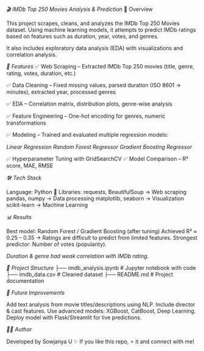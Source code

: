 *🎬 IMDb Top 250 Movies Analysis & Prediction*
📌 Overview

This project scrapes, cleans, and analyzes the IMDb Top 250 Movies dataset.
Using machine learning models, it attempts to predict IMDb ratings based on features such as duration, year, votes, and genres.

It also includes exploratory data analysis (EDA) with visualizations and correlation analysis.

*🚀 Features*
✅ Web Scraping – Extracted IMDb Top 250 movies (title, genre, rating, votes, duration, etc.)

✅ Data Cleaning – Fixed missing values, parsed duration (ISO 8601 → minutes), extracted year, processed genres

✅ EDA – Correlation matrix, distribution plots, genre-wise analysis

✅ Feature Engineering – One-hot encoding for genres, numeric transformations

✅ Modeling – Trained and evaluated multiple regression models:

*Linear Regression*
*Random Forest Regressor*
*Gradient Boosting Regressor*

✅ Hyperparameter Tuning with GridSearchCV
✅ Model Comparison – R² score, MAE, RMSE

*🛠️ Tech Stack*

Language: Python 🐍
Libraries:
requests, BeautifulSoup → Web scraping
pandas, numpy → Data processing
matplotlib, seaborn → Visualization
scikit-learn → Machine Learning

*📊 Results*

Best model: Random Forest / Gradient Boosting (after tuning)
Achieved R² ≈ 0.25 – 0.35 → Ratings are difficult to predict from limited features.
Strongest predictor: Number of votes (popularity).

*Duration & genre had weak correlation with IMDb rating.*

*📂 Project Structure*
├── imdb_analysis.ipynb   # Jupyter notebook with code
├── imdb_data.csv         # Cleaned dataset
├── README.md             # Project documentation

*🔮 Future Improvements*

Add text analysis from movie titles/descriptions using NLP.
Include director & cast features.
Use advanced models: XGBoost, CatBoost, Deep Learning.
Deploy model with Flask/Streamlit for live predictions.

*👨‍💻 Author*

Developed by Sowjanya U ✨
If you like this repo, ⭐ it and connect with me!
